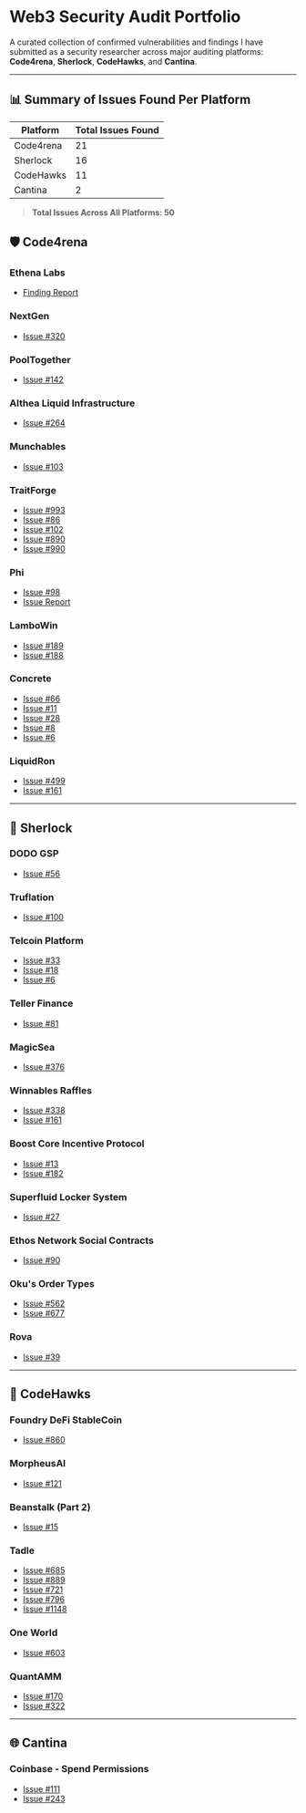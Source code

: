# Web3 Security Audit Portfolio

A curated collection of confirmed vulnerabilities and findings I have submitted as a security researcher across major auditing platforms: **Code4rena**, **Sherlock**, **CodeHawks**, and **Cantina**.

---

## 📊 Summary of Issues Found Per Platform

| Platform   | Total Issues Found |
|------------|--------------------|
| Code4rena  | 21                 |
| Sherlock   | 16                 |
| CodeHawks  | 11                 |
| Cantina    | 2                  |

> **Total Issues Across All Platforms: 50**


## 🛡️ Code4rena

### **Ethena Labs**
- [Finding Report](https://github.com/code-423n4/2023-10-ethena-findings/blob/main/data/Fitro-Q.md)

### **NextGen**
- [Issue #320](https://github.com/code-423n4/2023-10-nextgen-findings/issues/320)

### **PoolTogether**
- [Issue #142](https://github.com/code-423n4/2024-03-pooltogether-findings/issues/142)

### **Althea Liquid Infrastructure**
- [Issue #264](https://github.com/code-423n4/2024-02-althea-liquid-infrastructure-findings/issues/264)

### **Munchables**
- [Issue #103](https://github.com/code-423n4/2024-07-munchables-findings/issues/103)

### **TraitForge**
- [Issue #993](https://github.com/code-423n4/2024-07-traitforge-findings/issues/993)
- [Issue #86](https://github.com/code-423n4/2024-07-traitforge-validation/issues/86)
- [Issue #102](https://github.com/code-423n4/2024-07-traitforge-validation/issues/102)
- [Issue #890](https://github.com/code-423n4/2024-07-traitforge-findings/issues/890)
- [Issue #990](https://github.com/code-423n4/2024-07-traitforge-findings/issues/990)

### **Phi**
- [Issue #98](https://github.com/code-423n4/2024-08-phi-validation/issues/98)
- [Issue Report](https://github.com/code-423n4/2024-08-phi-findings/blob/main/data/Fitro-Q.md)

### **LamboWin**
- [Issue #189](https://code4rena.com/audits/2024-12-lambowin/submissions/S-189)
- [Issue #188](https://code4rena.com/audits/2024-12-lambowin/submissions/S-188)

### **Concrete**
- [Issue #66](https://code4rena.com/audits/2024-11-concrete/submissions/S-66)
- [Issue #11](https://code4rena.com/audits/2024-11-concrete/submissions/S-11)
- [Issue #28](https://code4rena.com/audits/2024-11-concrete/submissions/S-28)
- [Issue #8](https://code4rena.com/audits/2024-11-concrete/submissions/S-8)
- [Issue #6](https://code4rena.com/audits/2024-11-concrete/submissions/S-6)

### **LiquidRon**
- [Issue #499](https://code4rena.com/audits/2025-01-liquid-ron/submissions/S-499)
- [Issue #161](https://code4rena.com/audits/2025-01-liquid-ron/submissions/S-161)

---

## 🔎 Sherlock

### **DODO GSP**
- [Issue #56](https://github.com/sherlock-audit/2023-12-dodo-gsp-judging/issues/56)

### **Truflation**
- [Issue #100](https://github.com/sherlock-audit/2023-12-truflation-judging/issues/100)

### **Telcoin Platform**
- [Issue #33](https://github.com/sherlock-audit/2024-01-telcoin-judging/issues/33)
- [Issue #18](https://github.com/sherlock-audit/2024-01-telcoin-judging/issues/18)
- [Issue #6](https://github.com/sherlock-audit/2024-01-telcoin-judging/issues/6)

### **Teller Finance**
- [Issue #81](https://github.com/sherlock-audit/2024-04-teller-finance-judging/issues/81)

### **MagicSea**
- [Issue #376](https://github.com/sherlock-audit/2024-06-magicsea-judging/issues/376)

### **Winnables Raffles**
- [Issue #338](https://github.com/sherlock-audit/2024-08-winnables-raffles-judging/issues/338)
- [Issue #161](https://github.com/sherlock-audit/2024-08-winnables-raffles-judging/issues/161)

### **Boost Core Incentive Protocol**
- [Issue #13](https://github.com/sherlock-audit/2024-06-boost-aa-wallet-judging/issues/13)
- [Issue #182](https://github.com/sherlock-audit/2024-06-boost-aa-wallet-judging/issues/182)

### **Superfluid Locker System**
- [Issue #27](https://github.com/sherlock-audit/2024-11-superfluid-locking-contract-judging/issues/27)

### **Ethos Network Social Contracts**
- [Issue #90](https://github.com/sherlock-audit/2024-10-ethos-network-judging/issues/90)

### **Oku's Order Types**
- [Issue #562](https://github.com/sherlock-audit/2024-11-oku-judging/issues/562)
- [Issue #677](https://github.com/sherlock-audit/2024-11-oku-judging/issues/677)

### **Rova**
- [Issue #39](https://github.com/sherlock-audit/2025-02-rova-judging/issues/39)

---

## 🧠 CodeHawks

### **Foundry DeFi StableCoin**
- [Issue #860](https://github.com/Cyfrin/2023-07-foundry-defi-stablecoin/issues/860)

### **MorpheusAI**
- [Issue #121](https://www.codehawks.com/submissions/clrzgrole0007xtsq0gfdw8if/121)

### **Beanstalk (Part 2)**
- [Issue #15](https://www.codehawks.com/submissions/clu7665bs0001fmt5yahc8tyh/15)

### **Tadle**
- [Issue #685](https://codehawks.cyfrin.io/c/2024-08-tadle/s/685)
- [Issue #889](https://codehawks.cyfrin.io/c/2024-08-tadle/s/889)
- [Issue #721](https://codehawks.cyfrin.io/c/2024-08-tadle/s/721)
- [Issue #796](https://codehawks.cyfrin.io/c/2024-08-tadle/s/796)
- [Issue #1148](https://codehawks.cyfrin.io/c/2024-08-tadle/s/1148)

### **One World**
- [Issue #603](https://codehawks.cyfrin.io/c/2024-11-one-world/s/603)

### **QuantAMM**
- [Issue #170](https://codehawks.cyfrin.io/c/2024-12-quantamm/s/170)
- [Issue #322](https://codehawks.cyfrin.io/c/2024-12-quantamm/s/322)

---

## 🌐 Cantina

### **Coinbase - Spend Permissions**
- [Issue #111](https://cantina.xyz/code/6837e02a-0a87-4577-a047-4e1ea71cff01/findings/111)
- [Issue #243](https://cantina.xyz/code/6837e02a-0a87-4577-a047-4e1ea71cff01/findings/243)
